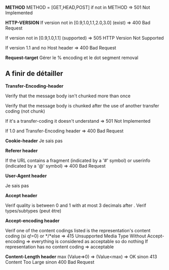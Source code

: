 **METHOD**
METHOD = [GET,HEAD,POST] if not in METHOD => 501 Not Implemented

**HTTP-VERSION**
If version not in [0.9,1.0,1.1,2.0,3.0] (exist) => 400 Bad Request

If version not in [0.9,1.0,1.1] (supported)  => 505 HTTP Version Not Supported

If version 1.1 and no Host header => 400 Bad Request

**Request-target**
Gérer le % encoding et le dot segment removal
## A finir de détailler

**Transfer-Encoding-header**

Verify that the message body isn't chunked more than once

Verify that the message body is chunked after the use of another transfer coding (not chunk)

If it's a transfer-coding it doesn't understand => 501 Not Implemented

If 1.0 and Transfer-Encoding header => 400 Bad Request

**Cookie-header**
Je sais pas

**Referer header**

If the URL contains a fragment (indicated by a '#' symbol) or userinfo (indicated by a '@' symbol) => 400 Bad Request

**User-Agent header**

Je sais pas

**Accept header**


Verif quality is between 0 and 1 with at most 3 decimals after .
Verif types/subtypes (peut être)


**Accept-encoding header**

Verif one of the content codings listed is the representation's content coding (si q!=0)  or \*/\*else =>  415 Unsupported Media Type
Without Accept-encoding => everything is considered as acceptable so do nothing
If representation has no content coding => acceptable 

**Content-Length header**
max
(Value=>0) => (Value<max) => OK sinon 413 Content Too Large sinon 400 Bad Request




